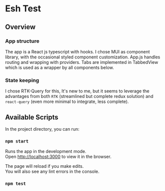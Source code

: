 # Esh Test

## Overview

### App structure
The app is a React js typescript with hooks. I chose MUI as component library, with the occasional styled component customization. App.js handles routing and wrapping with providers. Tabs are implemented in TabbedView which is used as a wrapper by all components below. 

### State keeping
I chose RTK-Query for this, It's new to me, but it seems to leverage the advantages from both `RTK` (streamlined but complete redux solution) and `react-query` (even more minimal to integrate, less complete).

## Available Scripts

In the project directory, you can run:
### `npm start`

Runs the app in the development mode.\
Open [http://localhost:3000](http://localhost:3000) to view it in the browser.

The page will reload if you make edits.\
You will also see any lint errors in the console.

### `npm test`
